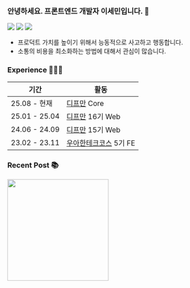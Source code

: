 ### 안녕하세요. 프론트엔드 개발자 이세민입니다. 👋

<a href="mailto:semnil5202@gmail.com"><img src="https://img.shields.io/badge/Gmail-D14836?style=for-the-badge&logo=Gmail&logoColor=white"/></a>
<a href="https://velog.io/@semnil5202/posts" target="_blank"><img src="https://img.shields.io/badge/Velog-00C689?style=for-the-badge&logo=Velog&logoColor=white"/></a>
<a href="https://se-een.vercel.app/" target="_blank"><img src="https://img.shields.io/badge/Portfolio-2A392F?style=for-the-badge&logo=ReadTheDocs&logoColor=white"/></a>

- 프로덕트 가치를 높이기 위해서 능동적으로 사고하고 행동합니다.
- 소통의 비용을 최소화하는 방법에 대해서 관심이 많습니다.

### Experience 🧑🏻‍💻
| 기간 | 활동 |
| ---- | ---- |
| 25.08 - 현재 | [디프만](https://github.com/depromeet) Core |
| 25.01 - 25.04 | [디프만](https://github.com/depromeet) 16기 Web |
| 24.06 - 24.09 | [디프만](https://github.com/depromeet) 15기 Web |
| 23.02 - 23.11 | [우아한테크코스](https://github.com/woowacourse) 5기 FE |

### Recent Post 📚
<a href="https://velog.io/@semnil5202/posts"><img height="230px" src="https://velog-github-badge.vercel.app/badge/semnil5202?theme=white&posts=3"/></a>

